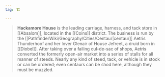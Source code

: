 ```yaml
---
tag: 🏗️

---
```

> **Hackamore House** is the leading carriage, harness, and tack store in [[Absalom]], located in the [[Coins]] district. The business is run by the [[PathfinderWiki/Geography/Cities/Centaur|centaur]] Aetris Thunderhoof and her lover Glenair of House Jefreet, a druid born in [[Diobel]]. After taking over a failing cul-de-sac of shops, Aetris converted the formerly open-air market into a series of stalls for all manner of steeds.  Nearly any kind of steed, tack, or vehicle is in stock or can be ordered; even centaurs can be shod here, although they must be muzzled.







